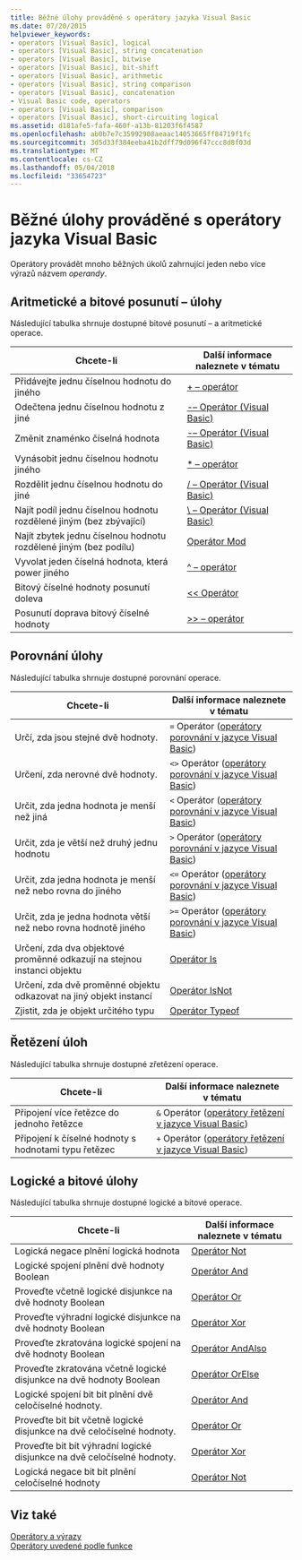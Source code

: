 ```yaml
---
title: Běžné úlohy prováděné s operátory jazyka Visual Basic
ms.date: 07/20/2015
helpviewer_keywords:
- operators [Visual Basic], logical
- operators [Visual Basic], string concatenation
- operators [Visual Basic], bitwise
- operators [Visual Basic], bit-shift
- operators [Visual Basic], arithmetic
- operators [Visual Basic], string comparison
- operators [Visual Basic], concatenation
- Visual Basic code, operators
- operators [Visual Basic], comparison
- operators [Visual Basic], short-circuiting logical
ms.assetid: d181afe5-fafa-460f-a13b-81203f6f4587
ms.openlocfilehash: ab0b7e7c35992908aeaac14053665ff84719f1fc
ms.sourcegitcommit: 3d5d33f384eeba41b2dff79d096f47ccc8d8f03d
ms.translationtype: MT
ms.contentlocale: cs-CZ
ms.lasthandoff: 05/04/2018
ms.locfileid: "33654723"
---
```

# <a name="common-tasks-performed-with-visual-basic-operators"></a>Běžné úlohy prováděné s operátory jazyka Visual Basic
Operátory provádět mnoho běžných úkolů zahrnující jeden nebo více výrazů názvem *operandy*.  
  
## <a name="arithmetic-and-bit-shift-tasks"></a>Aritmetické a bitové posunutí – úlohy  
 Následující tabulka shrnuje dostupné bitové posunutí – a aritmetické operace.  
  
|Chcete-li|Další informace naleznete v tématu|  
|---|---|  
|Přidávejte jednu číselnou hodnotu do jiného|[+ – operátor](../../../../visual-basic/language-reference/operators/addition-operator.md)|  
|Odečtena jednu číselnou hodnotu z jiné|[-– Operátor (Visual Basic)](../../../../visual-basic/language-reference/operators/subtraction-operator.md)|  
|Změnit znaménko číselná hodnota|[-– Operátor (Visual Basic)](../../../../visual-basic/language-reference/operators/subtraction-operator.md)|  
|Vynásobit jednu číselnou hodnotu jiného|[* – operátor](../../../../visual-basic/language-reference/operators/multiplication-operator.md)|  
|Rozdělit jednu číselnou hodnotu do jiné|[/ – Operátor (Visual Basic)](../../../../visual-basic/language-reference/operators/floating-point-division-operator.md)|  
|Najít podíl jednu číselnou hodnotu rozdělené jiným (bez zbývající)|[\ – Operátor (Visual Basic)](../../../../visual-basic/language-reference/operators/integer-division-operator.md)|  
|Najít zbytek jednu číselnou hodnotu rozdělené jiným (bez podílu)|[Operátor Mod](../../../../visual-basic/language-reference/operators/mod-operator.md)|  
|Vyvolat jeden číselná hodnota, která power jiného|[^ – operátor](../../../../visual-basic/language-reference/operators/exponentiation-operator.md)|  
|Bitový číselné hodnoty posunutí doleva|[<\< Operátor](../../../../visual-basic/language-reference/operators/left-shift-operator.md)|  
|Posunutí doprava bitový číselné hodnoty|[>> – operátor](../../../../visual-basic/language-reference/operators/right-shift-operator.md)|  
  
## <a name="comparison-tasks"></a>Porovnání úlohy  
 Následující tabulka shrnuje dostupné porovnání operace.  
  
|Chcete-li|Další informace naleznete v tématu|  
|---|---|  
|Určí, zda jsou stejné dvě hodnoty.|`=` Operátor ([operátory porovnání v jazyce Visual Basic](../../../../visual-basic/programming-guide/language-features/operators-and-expressions/comparison-operators.md))|  
|Určení, zda nerovné dvě hodnoty.|`<>` Operátor ([operátory porovnání v jazyce Visual Basic](../../../../visual-basic/programming-guide/language-features/operators-and-expressions/comparison-operators.md))|  
|Určit, zda jedna hodnota je menší než jiná|`<` Operátor ([operátory porovnání v jazyce Visual Basic](../../../../visual-basic/programming-guide/language-features/operators-and-expressions/comparison-operators.md))|  
|Určit, zda je větší než druhý jednu hodnotu|`>` Operátor ([operátory porovnání v jazyce Visual Basic](../../../../visual-basic/programming-guide/language-features/operators-and-expressions/comparison-operators.md))|  
|Určit, zda jedna hodnota je menší než nebo rovna do jiného|`<=` Operátor ([operátory porovnání v jazyce Visual Basic](../../../../visual-basic/programming-guide/language-features/operators-and-expressions/comparison-operators.md))|  
|Určit, zda je jedna hodnota větší než nebo rovna hodnotě jiného|`>=` Operátor ([operátory porovnání v jazyce Visual Basic](../../../../visual-basic/programming-guide/language-features/operators-and-expressions/comparison-operators.md))|  
|Určení, zda dva objektové proměnné odkazují na stejnou instanci objektu|[Operátor Is](../../../../visual-basic/language-reference/operators/is-operator.md)|  
|Určení, zda dvě proměnné objektu odkazovat na jiný objekt instancí|[Operátor IsNot](../../../../visual-basic/language-reference/operators/isnot-operator.md)|  
|Zjistit, zda je objekt určitého typu|[Operátor Typeof](../../../../visual-basic/language-reference/operators/typeof-operator.md)|  
  
## <a name="concatenation-tasks"></a>Řetězení úloh  
 Následující tabulka shrnuje dostupné zřetězení operace.  
  
|Chcete-li|Další informace naleznete v tématu|  
|---|---|  
|Připojení více řetězce do jednoho řetězce|`&` Operátor ([operátory řetězení v jazyce Visual Basic](../../../../visual-basic/programming-guide/language-features/operators-and-expressions/concatenation-operators.md))|  
|Připojení k číselné hodnoty s hodnotami typu řetězec|`+` Operátor ([operátory řetězení v jazyce Visual Basic](../../../../visual-basic/programming-guide/language-features/operators-and-expressions/concatenation-operators.md))|  
  
## <a name="logical-and-bitwise-tasks"></a>Logické a bitové úlohy  
 Následující tabulka shrnuje dostupné logické a bitové operace.  
  
|Chcete-li|Další informace naleznete v tématu|  
|---|---|  
|Logická negace plnění logická hodnota|[Operátor Not](../../../../visual-basic/language-reference/operators/not-operator.md)|  
|Logické spojení plnění dvě hodnoty Boolean|[Operátor And](../../../../visual-basic/language-reference/operators/and-operator.md)|  
|Proveďte včetně logické disjunkce na dvě hodnoty Boolean|[Operátor Or](../../../../visual-basic/language-reference/operators/or-operator.md)|  
|Proveďte výhradní logické disjunkce na dvě hodnoty Boolean|[Operátor Xor](../../../../visual-basic/language-reference/operators/xor-operator.md)|  
|Proveďte zkratována logické spojení na dvě hodnoty Boolean|[Operátor AndAlso](../../../../visual-basic/language-reference/operators/andalso-operator.md)|  
|Proveďte zkratována včetně logické disjunkce na dvě hodnoty Boolean|[Operátor OrElse](../../../../visual-basic/language-reference/operators/orelse-operator.md)|  
|Logické spojení bit bit plnění dvě celočíselné hodnoty.|[Operátor And](../../../../visual-basic/language-reference/operators/and-operator.md)|  
|Proveďte bit bit včetně logické disjunkce na dvě celočíselné hodnoty.|[Operátor Or](../../../../visual-basic/language-reference/operators/or-operator.md)|  
|Proveďte bit bit výhradní logické disjunkce na dvě celočíselné hodnoty.|[Operátor Xor](../../../../visual-basic/language-reference/operators/xor-operator.md)|  
|Logická negace bit bit plnění celočíselné hodnoty|[Operátor Not](../../../../visual-basic/language-reference/operators/not-operator.md)|  
  
## <a name="see-also"></a>Viz také  
 [Operátory a výrazy](../../../../visual-basic/programming-guide/language-features/operators-and-expressions/index.md)  
 [Operátory uvedené podle funkce](../../../../visual-basic/language-reference/operators/operators-listed-by-functionality.md)
